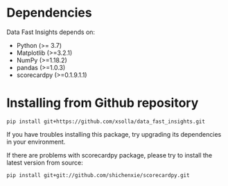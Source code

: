 # Dependencies  
Data Fast Insights depends on:
- Python (>= 3.7)
- Matplotlib (>=3.2.1)
- NumPy (>=1.18.2)
- pandas (>=1.0.3)
- scorecardpy (>=0.1.9.1.1)

# Installing from Github repository
```
pip install git+https://github.com/xsolla/data_fast_insights.git
```
If you have troubles installing this package, try upgrading its dependencies in your environment.  

If there are problems with scorecardpy package, please try to install the latest version from source:
```
pip install git+git://github.com/shichenxie/scorecardpy.git
``` 